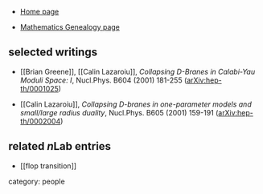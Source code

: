 * [Home page](http://www.maths.tcd.ie/~calin/)

* [Mathematics Genealogy page](http://genealogy.math.ndsu.nodak.edu/id.php?id=99921)

## selected writings

* [[Brian Greene]], [[Calin Lazaroiu]], _Collapsing D-Branes in Calabi-Yau Moduli Space: I_, Nucl.Phys. B604 (2001) 181-255 ([arXiv:hep-th/0001025](https://arxiv.org/abs/hep-th/0001025))

* [[Calin Lazaroiu]], _Collapsing D-branes in one-parameter models and small/large radius duality_, Nucl.Phys. B605 (2001) 159-191 ([arXiv:hep-th/0002004](https://arxiv.org/abs/hep-th/0002004)) 


## related $n$Lab entries

* [[flop transition]]

category: people
